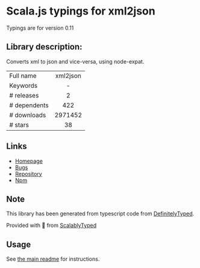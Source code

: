 
# Scala.js typings for xml2json

Typings are for version 0.11

## Library description:
Converts xml to json and vice-versa, using node-expat.

|                    |                 |
| ------------------ | :-------------: |
| Full name          | xml2json |
| Keywords           | - |
| # releases         | 2 |
| # dependents       | 422 |
| # downloads        | 2971452 |
| # stars            | 38 |

## Links
- [Homepage](https://github.com/buglabs/node-xml2json#readme)
- [Bugs](https://github.com/buglabs/node-xml2json/issues)
- [Repository](https://github.com/buglabs/node-xml2json)
- [Npm](https://www.npmjs.com/package/xml2json)
    


## Note
This library has been generated from typescript code from [DefinitelyTyped](https://definitelytyped.org).

Provided with :purple_heart: from [ScalablyTyped](https://github.com/oyvindberg/ScalablyTyped)

## Usage
See [the main readme](../../readme.md) for instructions.


